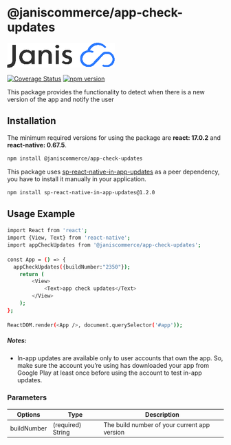 # @janiscommerce/app-check-updates

![janis-logo](brand-logo.png)

[![Coverage Status](https://github.com/janis-commerce/app-check-updates/actions/workflows/coverage-status.yml/badge.svg)](https://github.com/janis-commerce/app-check-updates/actions/workflows/coverage-status.yml)
[![npm version](https://badge.fury.io/js/%40janiscommerce%2Fapp-check-updates.svg)](https://badge.fury.io/js/%40janiscommerce%2Fapp-check-updates)

This package provides the functionality to detect when there is a new version of the app and notify the user

## Installation

The minimum required versions for using the package are **react: 17.0.2** and **react-native: 0.67.5**.

```sh
npm install @janiscommerce/app-check-updates
```

This package uses [sp-react-native-in-app-updates](https://www.npmjs.com/package/sp-react-native-in-app-updates/v/1.2.0) as a peer dependency, you have to install it manually in your application.

```sh
npm install sp-react-native-in-app-updates@1.2.0
```

## Usage Example

```sh
import React from 'react';
import {View, Text} from 'react-native';
import appCheckUpdates from '@janiscommerce/app-check-updates';

const App = () => {
  appCheckUpdates({buildNumber:"2350"});
	return (
		<View>
			<Text>app check updates</Text>
		</View>
	);
};

ReactDOM.render(<App />, document.querySelector('#app'));
```

##### Notes:

- In-app updates are available only to user accounts that own the app. So, make sure the account you’re using has downloaded your app from Google Play at least once before using the account to test in-app updates.

### Parameters

| Options    | Type              | Description                            |
| ---------- | ----------------- | -------------------------------------- |
| buildNumber | (required) String | The build number of your current app version |
